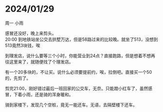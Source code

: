 # 2024/01/29

周一 小雨

感冒还没好，晚上来剪头。  
20:00 到地铁站坐公交去拱墅万达，但是58路过来的比较晚。就坐了513，没想到513竟然3块钱，唉

到理发店，说什么要等三个小时，你能营业到24点？直接跑路，但是想着不想再往这里来了，就随便找了个理发店。

有一个20多块的，不让买。说什么必须要提前约，唉，拉倒吧。直接买一个50的，先剪了。

剪完21:00，刚好错过最后一班回家的公交车，无奈。只能蹬小红车了，虽然感冒，下着小雨，还是骑的浑身暖和。

骑到家楼下，发现几个空桩，竟无一能还车。无语，去隔壁楼下还车。

